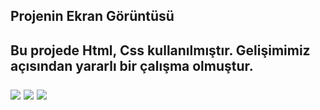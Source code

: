 
<h2>Projenin Ekran Görüntüsü<h2>

<p>Bu projede Html, Css kullanılmıştır. Gelişimimiz açısından yararlı bir çalışma olmuştur.</p>

<img src=".img/ekrang">
<img src=".img/ekrang1">
<img src=".img/ekrang2">